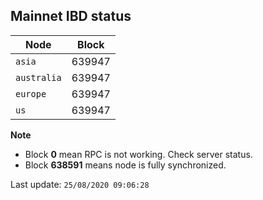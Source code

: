 ## **Mainnet** IBD status


Node | Block
--- | ---
`asia` | 639947
`australia` | 639947
`europe` | 639947
`us` | 639947


**Note**
* Block **0** mean RPC is not working. Check server status.
* Block **638591** means node is fully synchronized.


Last update: `25/08/2020 09:06:28`
